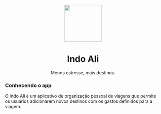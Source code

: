 
<p align="center">
  <img src="https://i.imgur.com/q7LMuQA.png" style="width: 120px; height: 120px;"/>
</p>
<h1 align="center">Indo Ali</h1>

<p align="center">Menos estresse, mais destinos.</p>

### Conhecendo o app
O Indo Ali é um aplicativo de organização pessoal de viagens que permite os usuários adicionarem novos destinos com os gastos definidos para a viagem.


